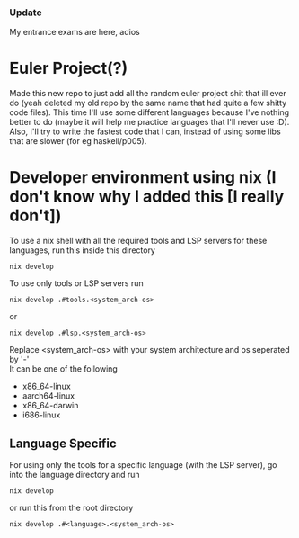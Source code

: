 ### Update
My entrance exams are here, adios

# Euler Project(?)
Made this new repo to just add all the random euler project shit that ill ever do (yeah deleted my old repo by the same name that had quite a few shitty code files). This time I'll use some different languages because I've nothing better to do (maybe it will help me practice languages that I'll never use :D). Also, I'll try to write the fastest code that I can, instead of using some libs that are slower (for eg haskell/p005).

# Developer environment using nix (I don't know why I added this [I really don't])
To use a nix shell with all the required tools and LSP servers for these languages, run this inside this directory
```
nix develop
```
To use only tools or LSP servers run
```
nix develop .#tools.<system_arch-os>
```
or
```
nix develop .#lsp.<system_arch-os>
```
Replace <system_arch-os> with your system architecture and os seperated by '-'<br>
It can be one of the following
- x86_64-linux
- aarch64-linux
- x86_64-darwin
- i686-linux

## Language Specific
For using only the tools for a specific language (with the LSP server), go into the language directory and run
```
nix develop
```
or run this from the root directory
```
nix develop .#<language>.<system_arch-os>
```

